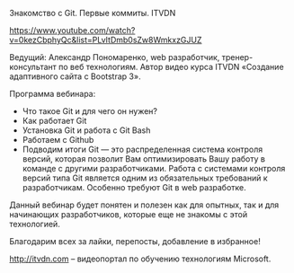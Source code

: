 Знакомство с Git. Первые коммиты.
ITVDN

https://www.youtube.com/watch?v=0kezCbphyQc&list=PLvItDmb0sZw8WmkxzGJUZ

Ведущий: Александр Пономаренко, web разработчик, тренер-консультант по веб технологиям. 
Автор видео курса ITVDN «Создание адаптивного сайта с Bootstrap 3».

Программа вебинара: 
- Что такое Git и для чего он нужен?
- Как работает Git
- Установка Git и работа с Git Bash
- Работаем с Github
- Подводим итоги
Git — это распределенная система контроля версий, которая позволит Вам оптимизировать Вашу работу в команде с другими разработчиками. Работа с системами контроля версий типа Git является одним из обязательных требований к разработчикам. Особенно требуют Git в web разработке.

Данный вебинар будет понятен и полезен как для опытных, так и для начинающих разработчиков, которые еще не знакомы с этой технологией.

Благодарим всех за лайки, перепосты, добавление в избранное!

http://itvdn.com – видеопортал по обучению технологиям Microsoft.
